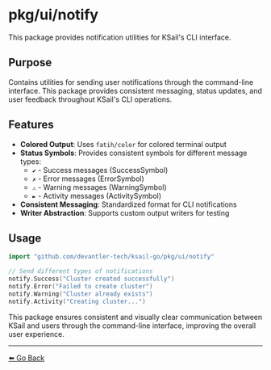 # pkg/ui/notify

This package provides notification utilities for KSail's CLI interface.

## Purpose

Contains utilities for sending user notifications through the command-line interface. This package provides consistent messaging, status updates, and user feedback throughout KSail's CLI operations.

## Features

- **Colored Output**: Uses `fatih/color` for colored terminal output
- **Status Symbols**: Provides consistent symbols for different message types:
  - `✔` - Success messages (SuccessSymbol)
  - `✗` - Error messages (ErrorSymbol)  
  - `⚠` - Warning messages (WarningSymbol)
  - `►` - Activity messages (ActivitySymbol)
- **Consistent Messaging**: Standardized format for CLI notifications
- **Writer Abstraction**: Supports custom output writers for testing

## Usage

```go
import "github.com/devantler-tech/ksail-go/pkg/ui/notify"

// Send different types of notifications
notify.Success("Cluster created successfully")
notify.Error("Failed to create cluster")
notify.Warning("Cluster already exists")
notify.Activity("Creating cluster...")
```

This package ensures consistent and visually clear communication between KSail and users through the command-line interface, improving the overall user experience.

---

[⬅️ Go Back](../README.md)

